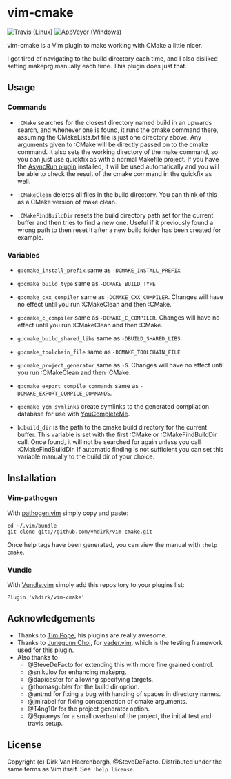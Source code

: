 # vim-cmake
[![Travis (Linux)](https://travis-ci.org/vhdirk/vim-cmake.svg?branch=master)](https://travis-ci.org/vhdirk/vim-cmake)
[![AppVeyor (Windows)](https://ci.appveyor.com/api/projects/status/ns1o9252o2rrmv6g?svg=true)](https://ci.appveyor.com/project/vhdirk/vim-cmake)

vim-cmake is a Vim plugin to make working with CMake a little nicer.

I got tired of navigating to the build directory each time, and I also
disliked setting makeprg manually each time. This plugin does just that.

## Usage

### Commands

 * `:CMake` searches for the closest directory named build in an upwards search,
and whenever one is found, it runs the cmake command there, assuming the CMakeLists.txt
file is just one directory above. Any arguments given to :CMake will be directly passed
on to the cmake command. It also sets the working directory of the make command, so
you can just use quickfix as with a normal Makefile project.
If you have the [AsyncRun plugin](https://github.com/skywind3000/asyncrun.vim)
installed, it will be used automatically and you will be able to check the
result of the cmake command in the quickfix as well.

 * `:CMakeClean` deletes all files in the build directory. You can think of this as a CMake version of make clean.

 * `:CMakeFindBuildDir` resets the build directory path set for the current buffer and then tries to find a new one. Useful if it previously found a wrong path to then reset it after a new build folder has been created for example.

### Variables

 * `g:cmake_install_prefix` same as `-DCMAKE_INSTALL_PREFIX`

 * `g:cmake_build_type` same as `-DCMAKE_BUILD_TYPE`

 * `g:cmake_cxx_compiler` same as `-DCMAKE_CXX_COMPILER`. Changes will have no effect until you run :CMakeClean and then :CMake.

 * `g:cmake_c_compiler` same as `-DCMAKE_C_COMPILER`. Changes will have no effect until you run :CMakeClean and then :CMake.

 * `g:cmake_build_shared_libs` same as `-DBUILD_SHARED_LIBS`

 * `g:cmake_toolchain_file` same as `-DCMAKE_TOOLCHAIN_FILE`

 * `g:cmake_project_generator` same as `-G`. Changes will have no effect until you run :CMakeClean and then :CMake.

 * `g:cmake_export_compile_commands` same as `-DCMAKE_EXPORT_COMPILE_COMMANDS`.

 * `g:cmake_ycm_symlinks` create symlinks to the generated compilation database for use with [YouCompleteMe](https://github.com/Valloric/YouCompleteMe/).

 * `b:build_dir` is the path to the cmake build directory for the current buffer. This variable is set with the first :CMake or :CMakeFindBuildDir call. Once found, it will not be searched for again unless you call :CMakeFindBuildDir. If automatic finding is not sufficient you can set this variable manually to the build dir of your choice.


## Installation


### Vim-pathogen

With [pathogen.vim](https://github.com/tpope/vim-pathogen) simply copy and paste:

    cd ~/.vim/bundle
    git clone git://github.com/vhdirk/vim-cmake.git

Once help tags have been generated, you can view the manual with
`:help cmake`.

### Vundle

With [Vundle.vim](https://github.com/VundleVim/Vundle.vim) simply add this repository to your plugins list:

    Plugin 'vhdirk/vim-cmake'

## Acknowledgements

 * Thanks to [Tim Pope](http://tpo.pe/), his plugins are really awesome.
 * Thanks to [Junegunn Choi](https://junegunn.kr/), for [vader.vim](https://github.com/junegunn/vader.vim), which is the testing framework used for this plugin.
 * Also thanks to
    * @SteveDeFacto for extending this with more fine grained control.
    * @snikulov for enhancing makeprg.
    * @dapicester for allowing specifying targets.
    * @thomasgubler for the build dir option.
    * @antmd for fixing a bug with handing of spaces in directory names.
    * @jmirabel for fixing concatenation of cmake arguments.
    * @T4ng10r for the project generator option.
    * @Squareys for a small overhaul of the project, the initial test and travis setup.

## License

Copyright (c) Dirk Van Haerenborgh, @SteveDeFacto. Distributed under the same terms as Vim itself.
See `:help license`.
